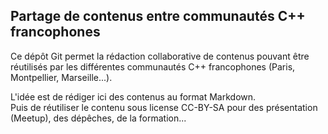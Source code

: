 Partage de contenus entre communautés C++ francophones
------------------------------------------------------

Ce dépôt Git permet la rédaction collaborative de contenus pouvant être réutilisés par les différentes communautés C++ francophones (Paris, Montpellier, Marseille...).

L'idée est de rédiger ici des contenus au format Markdown.  
Puis de réutiliser le contenu sous license CC-BY-SA pour des présentation (Meetup), des dépêches, de la formation...
